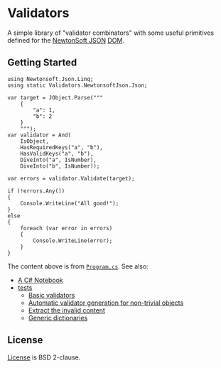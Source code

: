 # Validators

A simple library of "validator combinators" with some useful primitives defined for the [NewtonSoft JSON](https://www.newtonsoft.com/json) [DOM](https://www.newtonsoft.com/json/help/html/N_Newtonsoft_Json_Linq.htm).

## Getting Started

```
using Newtonsoft.Json.Linq;
using static Validators.NewtonsoftJson.Json;

var target = JObject.Parse("""
    {
        "a": 1,
        "b": 2
    }
    """);
var validator = And(
    IsObject,
    HasRequiredKeys("a", "b"),
    HasValidKeys("a", "b"),
    DiveInto("a", IsNumber),
    DiveInto("b", IsNumber));

var errors = validator.Validate(target);

if (!errors.Any())
{
    Console.WriteLine("All good!");
}
else
{
    foreach (var error in errors)
    {
        Console.WriteLine(error);
    }
}
```

The content above is from [`Program.cs`](Validators.Console/Program.cs).
See also:
* [A C# Notebook](Notebook.dib)
* [tests](Validators.Test)
  * [Basic validators](Validators.Test/JsonBasic.cs)
  * [Automatic validator generation for non-trivial objects](Validators.Test/JsonValidationSchema/NestedTwo.cs)
  * [Extract the invalid content](Validators.Test/ContentExtraction.cs)
  * [Generic dictionaries](Validators.Test/JsonDictionary.cs)

## License

[License](LICENSE) is BSD 2-clause.